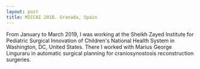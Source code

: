 ```yaml
---
layout: post
title: MICCAI 2018. Granada, Spain
---
```


From January to March 2019, I was working at the Sheikh Zayed Institute for Pediatric Surgical Innovation of Children's National Health System in Washington, DC, United States. There I worked with Marius George Linguraru in automatic surgical planning for craniosynostosis reconstruction surgeries.
